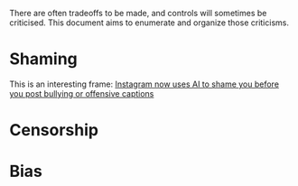 There are often tradeoffs to be made, and controls will sometimes be criticised.  This document aims to enumerate and organize those criticisms.



# Shaming

This is an interesting frame: [Instagram now uses AI to shame you before you post bullying or offensive captions](https://www.diyphotography.net/instagram-now-uses-ai-to-shame-you-before-you-post-bullying-or-offensive-captions/?)

# Censorship

# Bias
